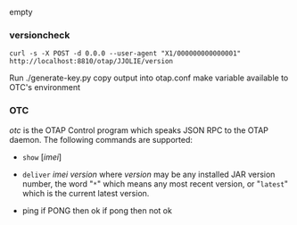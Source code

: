 empty

### versioncheck

```
curl -s -X POST -d 0.0.0 --user-agent "X1/000000000000001" http://localhost:8810/otap/JJOLIE/version
```

Run ./generate-key.py
copy output into otap.conf
make variable available to OTC's environment


### OTC

_otc_ is the OTAP Control program which speaks JSON RPC to the OTAP daemon. The
following commands are supported:

* `show` [_imei_]

* `deliver` _imei_ _version_ where _version_ may be any installed JAR version number, the word "`*`" which means any most recent version, or "`latest`" which is the current latest version.

* ping
	if PONG then ok
	if pong then not ok
